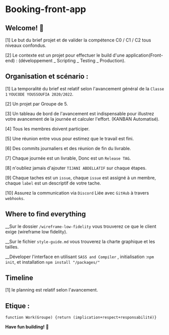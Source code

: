# Booking-front-app

## Welcome! 👋

[1] Le but du brief projet et de valider la compétence C0 / C1 / C2 tous niveaux confondus.

[2] Le contexte est un projet pour effectuer le build d'une application(Front-end) : (développement _ Scripting _  Testing _ Production).

## Organisation et scénario  : 

[1] La temporalité du brief est relatif selon l'avancement général de la `Classe 1` `YOUCODE YOUSSOUFIA 2020/2022`.

[2] Un projet par Groupe de 5.

[3] Un tableau de bord de l'avancement est indispensable pour illustrez votre avancement de la journée et calculer l'effort. (KANBAN Automatisé).

[4] Tous les membres doivent participer.

[5] Une réunion entre vous pour estimez que le travail est fini. 

[6] Des commits journaliers et des réunion de fin du livrable.

[7] Chaque journée est un livrable, Donc est un `Release TAG`.

[8] n'oubliez jamais d'ajouter `TIJANI ABDELLATIF` sur chaque étapes.

[9] Chaque taches est  un `issue`, chaque `issue` est assigné à un membre, chaque `label` est un descriptif de votre tache.

[10] Assurez la communication via `Discord` Liée avec `GitHub` à travers `webhooks`.


## Where to find everything

 __Sur le dossier `/wireframe-low-fidelity` vous trouverez ce que le client exige (wireframe low fidelity).

 __Sur le fichier `style-guide.md` vous trouverez la charte graphique et les tailles.

 __Déveloper l'interface en utilisant `SASS and Compiler` , initialisation :`npm init`, et installation `npm install "/packages/"`

 ## Timeline 

[1] le planning est relatif selon l'avancement.

## Etique : 

`function Work(Groupe) {return (implication+respect+responsabilité)}`

**Have fun building!** 🚀




